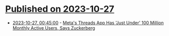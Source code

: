 # [Published on 2023-10-27](index.md)

* [2023-10-27, 00:45:00](https://tech.slashdot.org/story/23/10/26/2322238/metas-threads-app-has-just-under-100-million-monthly-active-users-says-zuckerberg?utm_source=rss1.0mainlinkanon&utm_medium=feed) - [Meta's Threads App Has 'Just Under' 100 Million Monthly Active Users, Says Zuckerberg](https://tech.slashdot.org/story/23/10/26/2322238/metas-threads-app-has-just-under-100-million-monthly-active-users-says-zuckerberg?utm_source=rss1.0mainlinkanon&utm_medium=feed)
